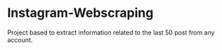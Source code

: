 # Instagram-Webscraping
Project based to extract information related to the last 50 post from any account.
